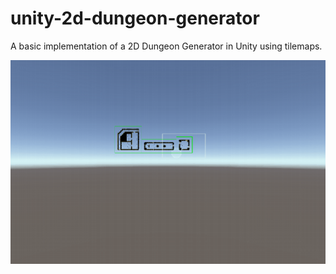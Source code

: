 # unity-2d-dungeon-generator
A basic implementation of a 2D Dungeon Generator in Unity using tilemaps.

![Example](./Assets/Animation.gif)
